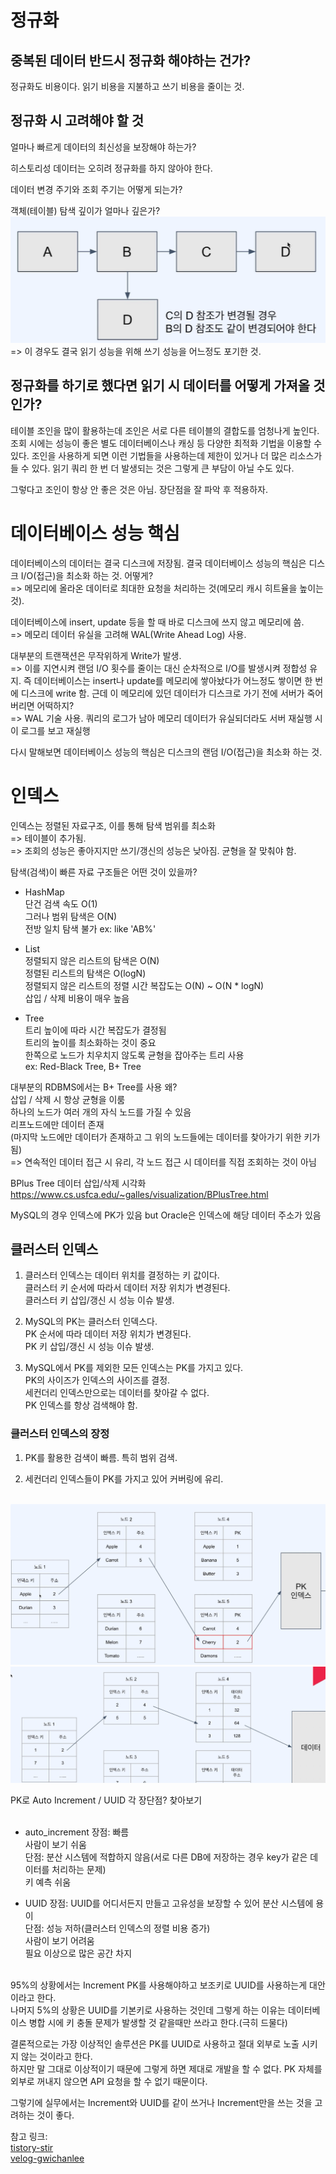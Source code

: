 # 정규화

## 중복된 데이터 반드시 정규화 해야하는 건가?

정규화도 비용이다. 읽기 비용을 지불하고 쓰기 비용을 줄이는 것.

## 정규화 시 고려해야 할 것

얼마나 빠르게 데이터의 최신성을 보장해야 하는가?

히스토리성 데이터는 오히려 정규화를 하지 않아야 한다.

데이터 변경 주기와 조회 주기는 어떻게 되는가?

객체(테이블) 탐색 깊이가 얼마나 깊은가?
<br/><img src="/img/p1_1.png"><br/>
=> 이 경우도 결국 읽기 성능을 위해 쓰기 성능을 어느정도 포기한 것.

## 정규화를 하기로 했다면 읽기 시 데이터를 어떻게 가져올 것인가?

테이블 조인을 많이 활용하는데 조인은 서로 다른 테이블의 결합도를 엄청나게 높인다.
조회 시에는 성능이 좋은 별도 데이터베이스나 캐싱 등 다양한 최적화 기법을 이용할 수 있다.
조인을 사용하게 되면 이런 기법들을 사용하는데 제한이 있거나 더 많은 리소스가 들 수 있다.
읽기 쿼리 한 번 더 발생되는 것은 그렇게 큰 부담이 아닐 수도 있다.

그렇다고 조인이 항상 안 좋은 것은 아님. 장단점을 잘 파악 후 적용하자.

# 데이터베이스 성능 핵심

데이터베이스의 데이터는 결국 디스크에 저장됨.
결국 데이터베이스 성능의 핵심은 디스크 I/O(접근)을 최소화 하는 것.
어떻게?<br/>
=> 메모리에 올라온 데이터로 최대한 요청을 처리하는 것(메모리 캐시 히트율을 높이는 것).

데이터베이스에 insert, update 등을 할 때 바로 디스크에 쓰지 않고 메모리에 씀.<br/>
=> 메모리 데이터 유실을 고려해 WAL(Write Ahead Log) 사용.

대부분의 트랜잭션은 무작위하게 Write가 발생.<br/>
=> 이를 지연시켜 랜덤 I/O 횟수를 줄이는 대신 순차적으로 I/O를 발생시켜 정합성 유지.
즉 데이터베이스는 insert나 update를 메모리에 쌓아놨다가 어느정도 쌓이면 한 번에 디스크에 write 함.
근데 이 메모리에 있던 데이터가 디스크로 가기 전에 서버가 죽어버리면 어떡하지?<br/>
=> WAL 기술 사용.
쿼리의 로그가 남아 메모리 데이터가 유실되더라도 서버 재실행 시 이 로그를 보고 재실행

다시 말해보면 데이터베이스 성능의 핵심은 디스크의 랜덤 I/O(접근)을 최소화 하는 것.

# 인덱스

인덱스는 정렬된 자료구조, 이를 통해 탐색 범위를 최소화<br/>
=> 테이블이 추가됨.<br/>
=> 조회의 성능은 좋아지지만 쓰기/갱신의 성능은 낮아짐. 균형을 잘 맞춰야 함.

탐색(검색)이 빠른 자료 구조들은 어떤 것이 있을까?

- HashMap<br/>
  단건 검색 속도 O(1)<br/>
  그러나 범위 탐색은 O(N)<br/>
  전방 일치 탐색 불가 ex: like 'AB%'

- List<br/>
  정렬되지 않은 리스트의 탐색은 O(N)<br/>
  정렬된 리스트의 탐색은 O(logN)<br/>
  정렬되지 않은 리스트의 정렬 시간 복잡도는 O(N) ~ O(N \* logN)<br/>
  삽입 / 삭제 비용이 매우 높음

- Tree<br/>
  트리 높이에 따라 시간 복잡도가 결정됨<br/>
  트리의 높이를 최소화하는 것이 중요<br/>
  한쪽으로 노드가 치우치지 않도록 균형을 잡아주는 트리 사용<br/>
  ex: Red-Black Tree, B+ Tree

대부분의 RDBMS에서는 B+ Tree를 사용 왜?<br/>
삽입 / 삭제 시 항상 균형을 이룸<br/>
하나의 노드가 여러 개의 자식 노드를 가질 수 있음<br/>
리프노드에만 데이터 존재<br/>
(마지막 노드에만 데이터가 존재하고 그 위의 노드들에는 데이터를 찾아가기 위한 키가 됨)<br/>
=> 연속적인 데이터 접근 시 유리, 각 노드 접근 시 데이터를 직접 조회하는 것이 아님

BPlus Tree 데이터 삽입/삭제 시각화<br/>
<https://www.cs.usfca.edu/~galles/visualization/BPlusTree.html>

MySQL의 경우 인덱스에 PK가 있음 but Oracle은 인덱스에 해당 데이터 주소가 있음

## 클러스터 인덱스

1. 클러스터 인덱스는 데이터 위치를 결정하는 키 값이다.<br/>
   클러스터 키 순서에 따라서 데이터 저장 위치가 변경된다.<br/>
   클러스터 키 삽입/갱신 시 성능 이슈 발생.

2. MySQL의 PK는 클러스터 인덱스다.<br/>
   PK 순서에 따라 데이터 저장 위치가 변경된다.<br/>
   PK 키 삽입/갱신 시 성능 이슈 발생.

3. MySQL에서 PK를 제외한 모든 인덱스는 PK를 가지고 있다.<br/>
   PK의 사이즈가 인덱스의 사이즈를 결정.<br/>
   세컨더리 인덱스만으로는 데이터를 찾아갈 수 없다.<br/>
   PK 인덱스를 항상 검색해야 함.

### 클러스터 인덱스의 장정

1. PK를 활용한 검색이 빠름. 특히 범위 검색.

2. 세컨더리 인덱스들이 PK를 가지고 있어 커버링에 유리.

<br/><img src="/img/p1_2.png">
<br/><img src="/img/p1_3.png"><br/>

PK로 Auto Increment / UUID 각 장단점? 찾아보기</br></br>

- auto_increment
  장점: 빠름</br>사람이 보기 쉬움</br>
  단점: 분산 시스템에 적합하지 않음(서로 다른 DB에 저장하는 경우 key가 같은 데이터를 처리하는 문제)</br>키 예측 쉬움

- UUID
  장점: UUID를 어디서든지 만들고 고유성을 보장할 수 있어 분산 시스템에 용이</br>
  단점: 성능 저하(클러스터 인덱스의 정렬 비용 증가)</br>사람이 보기 어려움</br>필요 이상으로 많은 공간 차지</br></br>

95%의 상황에서는 Increment PK를 사용해야하고 보조키로 UUID를 사용하는게 대안이라고 한다.</br>
나머지 5%의 상황은 UUID를 기본키로 사용하는 것인데 그렇게 하는 이유는 데이터베이스 병합 시에 키 충돌 문제가 발생할 것 같을때만 쓰라고 한다.(극히 드물다)</br>

결론적으로는 가장 이상적인 솔루션은 PK를 UUID로 사용하고 절대 외부로 노출 시키지 않는 것이라고 한다.</br>
하지만 말 그대로 이상적이기 때문에 그렇게 하면 제대로 개발을 할 수 없다. PK 자체를 외부로 꺼내지 않으면 API 요청을 할 수 없기 때문이다.</br>

그렇기에 실무에서는 Increment와 UUID를 같이 쓰거나 Increment만을 쓰는 것을 고려하는 것이 좋다.</br>

참고 링크:</br>
<a href="https://stir.tistory.com/294" target="_blank">tistory-stir</a></br>
<a href="https://velog.io/@gwichanlee/DB-MySQL-Auto-increment-vs-UUID#:~:text=MySQL%EC%97%90%EC%84%9C%20%ED%81%B4%EB%9F%AC%EC%8A%A4%ED%84%B0%20%ED%82%A4%EB%A5%BC,%EA%B0%80%20%EA%B3%84%EC%86%8D%20%EB%B0%80%EB%A6%B4%20%EC%88%98%20%EC%9E%88%EB%8B%A4." target="_blank">velog-gwichanlee</a>
